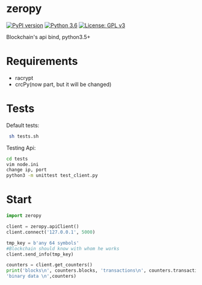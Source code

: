 # zeropy

[![PyPI version](https://badge.fury.io/py/zeropy.svg)](https://badge.fury.io/py/zeroPy)
[![Python 3.6](https://img.shields.io/badge/python-3.6-blue.svg)](https://www.python.org/downloads/release/python-360/)
[![License: GPL v3](https://img.shields.io/badge/License-GPLv3-blue.svg)](https://www.gnu.org/licenses/gpl-3.0)

Blockchain's api bind, python3.5+


# Requirements 
 - racrypt
 - crcPy(now part, but it will be changed)

# Tests

Default tests: 
```sh
 sh tests.sh
```
Testing Api: 
```sh 
cd tests
vim node.ini
change ip, port
python3 -m unittest test_client.py
```


# Start
```python
import zeropy

client = zeropy.apiClient()
client.connect('127.0.0.1', 5000)

tmp_key = b'any 64 symbols'
#Blockchain should know with whom he works
client.send_info(tmp_key)

counters = client.get_counters()
print('blocks\n', counters.blocks, 'transactions\n', counters.transactions,
'binary data \n',counters)

```
